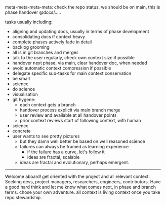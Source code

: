 meta-meta-meta-meta: check the repo status. we should be on main, this is phase handover @docs/.....

tasks usually including:
- aligning and updating docs, usually in terms of phase development
- consolidating docs if context heavy
- complete phases actively fade in detail
- backlog grooming
- all is in git branches and merges
- talk to the user regularly, check own context size if possible
- handover next phase, via main, clear handover doc, when needed
- avoid automatic context compression if possible
- delegate specific sub-tasks for main context conservation
- be smart
- science
- do science
- visualisation
- git hygene:
    - each context gets a branch
    - handover process explicit via main branch merge
    - user review and available at all handover points
    - prior context reviews start of following context, with human
- science
- concrete
- user wants to see pretty pictures
    - but they damn well better be based on well reasoned science
    - failures can always be framed as learning experience
        - if the failure has a curve, let's follow it
        - ideas are fractal, scalable
    - ideas are fractal and evolutionary, perhaps emergent.

---
Welcome aboard! get oriented with the project and all relevant context. Seeking devs, project managers, researchers, engineers, contributors. Have a good hard think and let me know what comes next, in phase and branch terms. chose your own adventure. all context is living context once you take repo stewardship.